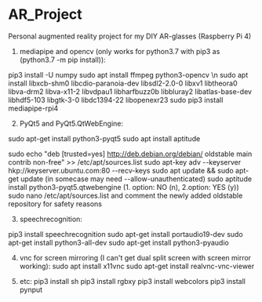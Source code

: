 # AR_Project
Personal augmented reality project for my DIY AR-glasses (Raspberry Pi 4)

1. mediapipe and opencv (only works for python3.7 with pip3 as (python3.7 -m pip install)):

pip3 install -U numpy
sudo apt install ffmpeg python3-opencv \n
sudo apt install libxcb-shm0 libcdio-paranoia-dev libsdl2-2.0-0 libxv1  libtheora0 libva-drm2 libva-x11-2 libvdpau1 libharfbuzz0b libbluray2 libatlas-base-dev libhdf5-103 libgtk-3-0 libdc1394-22 libopenexr23
sudo pip3 install mediapipe-rpi4

2. PyQt5 and PyQt5.QtWebEngine:

sudo apt-get install python3-pyqt5
sudo apt install aptitude

sudo echo "deb [trusted=yes]  http://deb.debian.org/debian/ oldstable main contrib non-free" >> /etc/apt/sources.list
sudo apt-key adv --keyserver hkp://keyserver.ubuntu.com:80 --recv-keys <SECOND KEY IN ERROR MESSAGE> 
sudo apt update && sudo apt-get update (in somecase may need --allow-unauthenticated)
sudo aptitude install python3-pyqt5.qtwebengine (1. option: NO (n), 2.option: YES (y))
sudo nano /etc/apt/sources.list and comment the newly added oldstable repository for safety reasons

3. speechrecognition:

pip3 install speechrecognition
sudo apt-get install portaudio19-dev
sudo apt-get install python3-all-dev
sudo apt-get install python3-pyaudio
  
4. vnc for screen mirroring (I can't get dual split screen with screen mirror working):
sudo apt install x11vnc
sudo apt-get install realvnc-vnc-viewer
  

5. etc:
pip3 install sh
pip3 install rgbxy
pip3 install webcolors
pip3 install pynput
